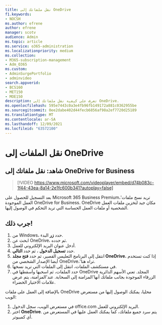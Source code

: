 ```yaml
---
title: نقل ملفاتك إلى OneDrive
f1.keywords:
- NOCSH
ms.author: efrene
author: efrene
manager: scotv
audience: Admin
ms.topic: article
ms.service: o365-administration
ms.localizationpriority: medium
ms.collection:
- M365-subscription-management
- Adm_O365
ms.custom:
- AdminSurgePortfolio
- adminvideo
search.appverid:
- BCS160
- MET150
- MOE150
description: تعرف على كيفية نقل ملفاتك إلى OneDrive.
ms.openlocfilehash: 595e7443c0a3e4fb96fb149172a881c0362955be
ms.sourcegitcommit: 0ee2dabe402d44fecb6856af98a2ef7720d25189
ms.translationtype: MT
ms.contentlocale: ar-SA
ms.lasthandoff: 12/09/2021
ms.locfileid: "63572100"
---
```

# <a name="move-files-to-onedrive"></a>نقل الملفات إلى OneDrive

## <a name="watch-move-your-files-to-onedrive-for-business"></a>شاهد: نقل ملفاتك إلى OneDrive for Business

> [!VIDEO https://www.microsoft.com/videoplayer/embed/d74b083c-1f44-43ea-8a14-2e1fc600b341?autoplay=false]

بعد التسجيل للحصول على Microsoft 365 Business Premium،&#39;تريد نسخ ملفات العمل الموجودة OneDrive for Business. OneDrive مكان جيد لتخزين ملفات العمل الشخصية أو ملفات العمل الحساسة التي تريد التحكم في الوصول إليها.

## <a name="try-it"></a>جرب ذلك!

1. من Windows، حدد **زر** البدء.
2. ابحث عن OneDrive، ثم حدده.
3. أدخل عنوان البريد الإلكتروني للعمل.
4. حدد  **تسجيل الدخول** ، ثم حدد  **التالي**.
5. انتقل إلى البرنامج التعليمي القصير، ثم حدد **فتح مجلد OneDrive.** إذا كنت تستخدم أيضا الإصدار الشخصي من OneDrive،&#39;تراه هنا.
6. في مستكشف الملفات، انتقل إلى الملفات التي تريد نسخها.
7. حدد الملفات، ثم اسحبها وأسقطها في OneDrive المجلد. تعني الأسهم الدائرية الزرقاء الموجودة بجانب ملفاتك أنها&#39;المزامنة إلى السحابة. عند&#39;المزامنة، يتم عرض علامات الاختيار الخضراء.

بالإضافة إلى العمل على ملفات OneDrive محليا، يمكنك الوصول إليها من مستعرض الويب:

1. في مستعرض الويب، سجل الدخول office.com البريد الإلكتروني للعمل.
2. اختر **OneDrive**. يتم سرد جميع ملفاتك، كما يمكنك العمل عليها في المستعرض من أي كمبيوتر.